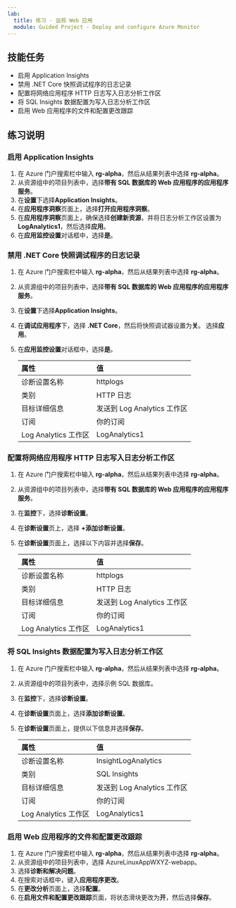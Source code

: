 ```yaml
---
lab:
  title: 练习 - 监视 Web 应用
  module: Guided Project - Deploy and configure Azure Monitor
---
```


## 技能任务

- 启用 Application Insights
- 禁用 .NET Core 快照调试程序的日志记录
- 配置将网络应用程序 HTTP 日志写入日志分析工作区
- 将 SQL Insights 数据配置为写入日志分析工作区
- 启用 Web 应用程序的文件和配置更改跟踪

## 练习说明

### 启用 Application Insights

1. 在 Azure 门户搜索栏中输入 **rg-alpha**，然后从结果列表中选择 **rg-alpha**。
1. 从资源组中的项目列表中，选择**带有 SQL 数据库的 Web 应用程序的应用程序服务**。
1. 在**设置**下选择**Application Insights**。
1. 在**应用程序洞察**页面上，选择**打开应用程序洞察**。
1. 在**应用程序洞察**页面上，确保选择**创建新资源**，并将日志分析工作区设置为 **LogAnalytics1**，然后选择**应用**。
1. 在**应用监控设置**对话框中，选择**是**。

### 禁用 .NET Core 快照调试程序的日志记录

1. 在 Azure 门户搜索栏中输入 **rg-alpha**，然后从结果列表中选择 **rg-alpha**。
1. 从资源组中的项目列表中，选择**带有 SQL 数据库的 Web 应用程序的应用程序服务**。
1. 在**设置**下选择**Application Insights**。
1. 在**调试应用程序**下，选择 **.NET Core**，然后将快照调试器设置为**关**。 选择**应用**。
1. 在**应用监控设置**对话框中，选择**是**。

    | 属性 | 值    |
    |:---------|:---------|
    | 诊断设置名称  | httplogs   |
    | 类别    | HTTP 日志  |
    | 目标详细信息   | 发送到 Log Analytics 工作区  |
    | 订阅  | 你的订阅  |
    | Log Analytics 工作区   | LogAnalytics1   |

### 配置将网络应用程序 HTTP 日志写入日志分析工作区

1. 在 Azure 门户搜索栏中输入 **rg-alpha**，然后从结果列表中选择 **rg-alpha**。
1. 从资源组中的项目列表中，选择**带有 SQL 数据库的 Web 应用程序的应用程序服务**。
1. 在**监控**下，选择**诊断设置**。
1. 在**诊断设置**页上，选择 **+添加诊断设置**。
1. 在**诊断设置**页面上，选择以下内容并选择**保存**。

    | 属性 | 值    |
    |:---------|:---------|
    | 诊断设置名称  | httplogs   |
    | 类别    | HTTP 日志  |
    | 目标详细信息   | 发送到 Log Analytics 工作区  |
    | 订阅  | 你的订阅  |
    | Log Analytics 工作区   | LogAnalytics1   |

### 将 SQL Insights 数据配置为写入日志分析工作区

1. 在 Azure 门户搜索栏中输入 **rg-alpha**，然后从结果列表中选择 **rg-alpha**。
1. 从资源组中的项目列表中，选择示例 SQL 数据库。
1. 在**监控**下，选择**诊断设置**。
1. 在**诊断设置**页面上，选择**添加诊断设置**。
1. 在**诊断设置**页面上，提供以下信息并选择**保存**。

    | 属性 | 值    |
    |:---------|:---------|
    | 诊断设置名称  | InsightLogAnalytics   |
    | 类别    | SQL Insights  |
    | 目标详细信息   | 发送到 Log Analytics 工作区  |
    | 订阅  | 你的订阅  |
    | Log Analytics 工作区   | LogAnalytics1   |

### 启用 Web 应用程序的文件和配置更改跟踪

1. 在 Azure 门户搜索栏中输入 **rg-alpha**，然后从结果列表中选择 **rg-alpha**。
1. 从资源组中的项目列表中，选择 AzureLinuxAppWXYZ-webapp。
1. 选择**诊断和解决问题**。
1. 在搜索对话框中，键入**应用程序更改**。
1. 在**更改分析**页面上，选择**配置**。
1. 在**启用文件和配置更改跟踪**页面，将状态滑块更改为**开**，然后选择**保存**。

